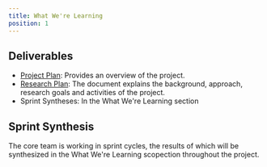 ```yaml
---
title: What We're Learning
position: 1
---
```


## Deliverables

* [Project Plan](https://docs.google.com/document/d/1U3ie2l3x8hNtROPeZ3QuJHf0PSVwMrnA5QyY1hWVb0w/edit?usp=sharing): Provides an overview of the project.
* [Research Plan](https://docs.google.com/presentation/d/1VQ1bJJBFIaRRG0AxgzoOsQic9d9JhhZra4-enwl_LGM/edit?usp=sharing): The document explains the background, approach, research goals and activities of the project.
* Sprint Syntheses: In the What We're Learning section

## Sprint Synthesis

The core team is working in sprint cycles, the results of which will be synthesized in the What We're Learning scopection throughout the project.






